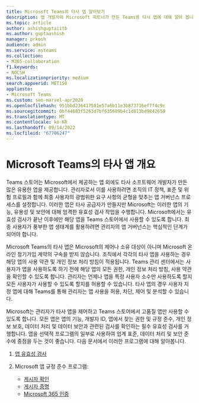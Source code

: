 ```yaml
---
title: Microsoft Teams의 타사 앱 알아보기
description: 앱 개발자와 Microsoft 파트너가 만든 Teams용 타사 앱에 대해 알아 봅니다.
ms.topic: article
author: ashishguptaiitb
ms.author: guptaashish
manager: prkosh
audience: admin
ms.service: msteams
ms.collection:
- M365-collaboration
f1.keywords:
- NOCSH
ms.localizationpriority: medium
search.appverid: MET150
appliesto:
- Microsoft Teams
ms.custom: seo-marvel-apr2020
ms.openlocfilehash: 951bbd236417581e57a6b11e3b873716ef7f4c9c
ms.sourcegitcommit: 0bf44683f5263d7bf635689b4c1d813bd9842650
ms.translationtype: MT
ms.contentlocale: ko-KR
ms.lasthandoff: 09/14/2022
ms.locfileid: "67706247"
---
```

# <a name="overview-of-third-party-apps-in-microsoft-teams"></a>Microsoft Teams의 타사 앱 개요

Teams 스토어는 Microsoft에서 제공하는 앱 외에도 타사 소프트웨어 개발자가 만든 많은 유용한 앱을 제공합니다. 관리자로서 이를 사용하려면 조직의 IT 정책, 표준 및 위험 프로필과 함께 최종 사용자의 광범위한 요구 사항의 균형을 맞추는 앱 거버넌스 프로세스를 설정합니다. 이러한 앱은 타사 공급자가 만들지만 Microsoft는 이러한 앱의 기능, 유용성 및 보안에 대해 엄격한 유효성 검사 작업을 수행합니다. Microsoft에서는 유효성 검사가 끝난 이후에만 해당 앱을 Teams 스토어에서 사용할 수 있도록 합니다. 최종 사용자가 풍부한 앱 생태계를 활용하려면 관리자의 앱 거버넌스는 핵심적인 단계가 되어야 합니다.

Microsoft Teams의 타사 앱은 Microsoft의 제어나 소유 대상이 아니며 Microsoft 온라인 정기가입 계약의 구속을 받지 않습니다. 조직에서 각각의 타사 앱을 사용하는 경우 해당 앱의 사용 약관 및 개인 정보 처리 방침이 적용됩니다. Teams 관리 센터에서는 사용자가 앱을 사용하도록 하기 전에 해당 앱의 모든 권한, 개인 정보 처리 방침, 사용 약관을 확인할 수 있도록 합니다. 관리자는 언제나 앱을 특정 사용자 소수만 사용하도록 할지 모든 사용자가 사용할 수 있도록 할지를 허용할 수 있습니다. 타사 앱의 경우 사용자 지정 앱에 대해 Teams를 통해 관리자는 앱 사용을 허용, 차단, 제어 및 분석할 수 있습니다.

Microsoft는 관리자가 타사 앱을 제어하고 Teams 스토어에서 고품질 앱만 사용할 수 있도록 합니다. 모든 앱은 앱의 기능, 개발자 ID, 앱에서 찾는 권한 및 규정 준수, 개인 정보 보호, 데이터 처리 및 데이터 보안과 관련된 검사를 확인하는 필수 유효성 검사를 거행합니다. 앱을 선택적 프로그램의 일부로 사용하여 업계 표준, 데이터 처리 및 보안 준수에 중점을 두는 것이 좋습니다. 다음 문서에서 이러한 프로그램에 대해 알아봅니다.

1. [앱 유효성 검사](overview-of-app-validation.md#app-validation-and-testing)

1. Microsoft 앱 규정 준수 프로그램:

   - [게시자 확인](overview-of-app-certification.md#publisher-verification)
   - [게시자 증명](overview-of-app-certification.md#publisher-attestation)
   - [Microsoft 365 인증](overview-of-app-certification.md#microsoft-365-certification)
